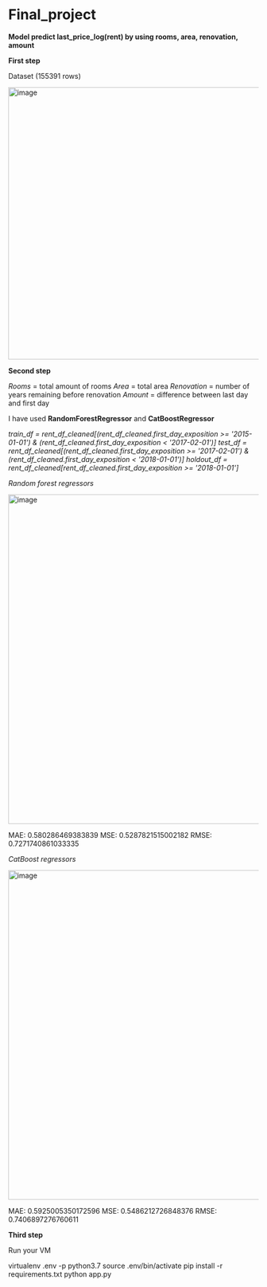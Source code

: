 # Final_project


**Model predict last_price_log(rent) by using rooms, area, renovation, amount**


**First step**


Dataset (155391 rows)

<img width="547" alt="image" src="https://user-images.githubusercontent.com/91419407/169150769-bc1bf823-877f-4791-b29c-67cdb2c0583b.png">


**Second step**


*Rooms* = total amount of rooms 
*Area* = total area
*Renovation* = number of years remaining before renovation 
*Amount* = difference between last day and first day

I have used **RandomForestRegressor** and **CatBoostRegressor**

*train_df = rent_df_cleaned[(rent_df_cleaned.first_day_exposition >= '2015-01-01') & (rent_df_cleaned.first_day_exposition < '2017-02-01')]*
*test_df = rent_df_cleaned[(rent_df_cleaned.first_day_exposition >= '2017-02-01') & (rent_df_cleaned.first_day_exposition < '2018-01-01')]*
*holdout_df = rent_df_cleaned[rent_df_cleaned.first_day_exposition >= '2018-01-01']*


*Random forest regressors*

<img width="662" alt="image" src="https://user-images.githubusercontent.com/91419407/169151297-95436890-4eab-42b4-8c8d-c51f2f9f4bfe.png">

MAE: 0.580286469383839
MSE: 0.5287821515002182
RMSE: 0.7271740861033335

*CatBoost regressors*

<img width="662" alt="image" src="https://user-images.githubusercontent.com/91419407/169151471-79e9b52f-e065-4714-9c65-c73ad7531639.png">

MAE: 0.5925005350172596
MSE: 0.5486212726848376
RMSE: 0.7406897276760611


**Third step**


Run your VM

virtualenv .env -p python3.7
source .env/bin/activate
pip install -r requirements.txt
python app.py

